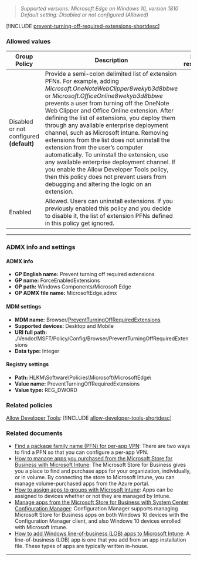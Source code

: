 <!-- ## Prevent turning off required extensions -->
>*Supported versions: Microsoft Edge on Windows 10, version 1810*<br>
>*Default setting:  Disabled or not configured (Allowed)*

[!INCLUDE [prevent-turning-off-required-extensions-shortdesc](../shortdesc/prevent-turning-off-required-extensions-shortdesc.md)]

### Allowed values

|Group Policy  |Description |Most restricted |
|---|---|:---:|
|Disabled or not configured<br>**(default)** |Provide a semi-colon delimited list of extension PFNs. For example, adding _Microsoft.OneNoteWebClipper8wekyb3d8bbwe_ or _Microsoft.OfficeOnline8wekyb3d8bbwe_ prevents a user from turning off the OneNote Web Clipper and Office Online extension. After defining the list of extensions, you deploy them through any available enterprise deployment channel, such as Microsoft Intune. Removing extensions from the list does not uninstall the extension from the user’s computer automatically. To uninstall the extension, use any available enterprise deployment channel. If you enable the Allow Developer Tools policy, then this policy does not prevent users from debugging and altering the logic on an extension. | |
|Enabled |Allowed. Users can uninstall extensions.  If you previously enabled this policy and you decide to disable it, the list of extension PFNs defined in this policy get ignored.  | |
---

### ADMX info and settings
#### ADMX info
- **GP English name:** Prevent turning off required extensions
- **GP name:** ForceEnabledExtensions
- **GP path:** Windows Components/Microsoft Edge
- **GP ADMX file name:** MicrosoftEdge.admx

#### MDM settings
- **MDM name:** Browser/[PreventTurningOffRequiredExtensions]()
- **Supported devices:** Desktop and Mobile
- **URI full path:** ./Vendor/MSFT/Policy/Config/Browser/PreventTurningOffRequiredExtensions 
- **Data type:** Integer

#### Registry settings
- **Path:** HLKM\Software\Policies\Microsoft\MicrosoftEdge\ 
- **Value name:** PreventTurningOffRequiredExtensions
- **Value type:** REG_DWORD

### Related policies
[Allow Developer Tools](../available-policies.md#allow-developer-tools): [!INCLUDE [allow-developer-tools-shortdesc](../shortdesc/allow-developer-tools-shortdesc.md)]


### Related documents

- [Find a package family name (PFN) for per-app VPN](https://docs.microsoft.com/en-us/sccm/protect/deploy-use/find-a-pfn-for-per-app-vpn): There are two ways to find a PFN so that you can configure a per-app VPN.
- [How to manage apps you purchased from the Microsoft Store for Business with Microsoft Intune](https://docs.microsoft.com/en-us/intune/windows-store-for-business): The Microsoft Store for Business gives you a place to find and purchase apps for your organization, individually, or in volume. By connecting the store to Microsoft Intune, you can manage volume-purchased apps from the Azure portal. 
- [How to assign apps to groups with Microsoft Intune](https://docs.microsoft.com/en-us/intune/apps-deploy): Apps can be assigned to devices whether or not they are managed by Intune. 
- [Manage apps from the Microsoft Store for Business with System Center Configuration Manager](https://docs.microsoft.com/en-us/sccm/apps/deploy-use/manage-apps-from-the-windows-store-for-business): Configuration Manager supports managing Microsoft Store for Business apps on both Windows 10 devices with the Configuration Manager client, and also Windows 10 devices enrolled with Microsoft Intune. 
- [How to add Windows line-of-business (LOB) apps to Microsoft Intune](https://docs.microsoft.com/en-us/intune/lob-apps-windows): A line-of-business (LOB) app is one that you add from an app installation file. These types of apps are typically written in-house. 

<hr>